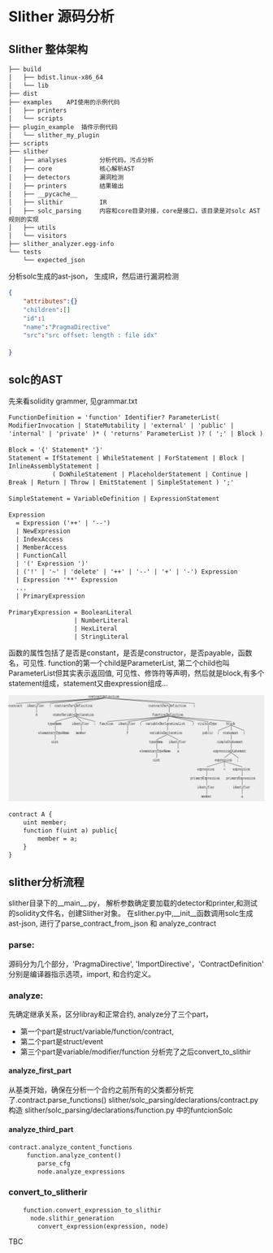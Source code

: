 
# Slither 源码分析


## Slither 整体架构
```
├── build
│   ├── bdist.linux-x86_64
│   └── lib
├── dist
├── examples    API使用的示例代码
│   ├── printers
│   └── scripts
├── plugin_example  插件示例代码
│   └── slither_my_plugin
├── scripts
├── slither            
│   ├── analyses         分析代码，污点分析
│   ├── core             核心解析AST
│   ├── detectors        漏洞检测
│   ├── printers         结果输出
│   ├── __pycache__
│   ├── slithir          IR
│   ├── solc_parsing     内容和core目录对接，core是接口，该目录是对solc AST规则的实现
│   ├── utils
│   └── visitors         
├── slither_analyzer.egg-info
└── tests
    └── expected_json
```


分析solc生成的ast-json， 生成IR，然后进行漏洞检测

```json
{
    "attributes":{}
    "children":[]
    "id":1
    "name":"PragmaDirective"
    "src":"src offset: length : file idx"

}
```

## solc的AST

先来看solidity grammer, 见grammar.txt 
```
FunctionDefinition = 'function' Identifier? ParameterList( ModifierInvocation | StateMutability | 'external' | 'public' | 'internal' | 'private' )* ( 'returns' ParameterList )? ( ';' | Block )

Block = '{' Statement* '}'
Statement = IfStatement | WhileStatement | ForStatement | Block | InlineAssemblyStatement |
            ( DoWhileStatement | PlaceholderStatement | Continue | Break | Return | Throw | EmitStatement | SimpleStatement ) ';'

SimpleStatement = VariableDefinition | ExpressionStatement

Expression
  = Expression ('++' | '--')
  | NewExpression
  | IndexAccess
  | MemberAccess
  | FunctionCall
  | '(' Expression ')'
  | ('!' | '~' | 'delete' | '++' | '--' | '+' | '-') Expression
  | Expression '**' Expression
  ...
  | PrimaryExpression

PrimaryExpression = BooleanLiteral
                  | NumberLiteral
                  | HexLiteral
                  | StringLiteral
```

函数的属性包括了是否是constant，是否是constructor，是否payable，函数名，可见性.
function的第一个child是ParameterList, 第二个child也叫ParameterList但其实表示返回值, 可见性、修饰符等声明，然后就是block,有多个statement组成，statement又由expression组成...

![一个简单的ast tree](../_images/solidity_ast.png)
```solidity
contract A {
    uint member;
    function f(uint a) public{
        member = a;
    }
}
```
## slither分析流程

slither目录下的__main__.py， 解析参数确定要加载的detector和printer,和测试的solidity文件名，创建Slither对象。 在slither.py中,__init__函数调用solc生成ast-json, 进行了parse_contract_from_json 和 analyze_contract

### parse:
源码分为几个部分，'PragmaDirective', 'ImportDirective'，'ContractDefinition'  分别是编译器指示选项，import, 和合约定义。


### analyze:
先确定继承关系，区分libray和正常合约, analyze分了三个part，
* 第一个part是struct/variable/function/contract, 
* 第二个part是struct/event
* 第三个part是variable/modifier/function
  分析完了之后convert_to_slithir

#### analyze_first_part
 从基类开始，确保在分析一个合约之前所有的父类都分析完了.contract.parse_functions()  slither/solc_parsing/declarations/contract.py 构造 slither/solc_parsing/declarations/function.py 中的funtcionSolc


#### analyze_third_part
```
contract.analyze_content_functions 
     function.analyze_content()
        parse_cfg
        node.analyze_expressions
```

### convert_to_slitherir
```
    function.convert_expression_to_slithir
      node.slithir_generation
        convert_expression(expression, node)
```

TBC
